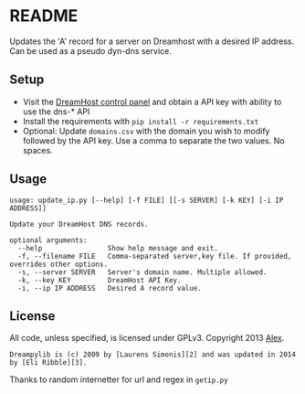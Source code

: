 README
=======

Updates the 'A' record for a server on Dreamhost with a desired IP address. Can be used as a pseudo dyn-dns service.

Setup
-----------------

  * Visit the [DreamHost control panel](https://panel.dreamhost.com/?tree=home.api) and obtain a API key with ability to use the dns-* API
  * Install the requirements with ```pip install -r requirements.txt```
  * Optional: Update `domains.csv` with the domain you wish to modify followed by the API key. Use a comma to separate the two values. No spaces.


Usage
-----------------

```
usage: update_ip.py [--help] [-f FILE] [[-s SERVER] [-k KEY] [-i IP ADDRESS]]

Update your DreamHost DNS records.

optional arguments:
  --help      			Show help message and exit.
  -f, --filename FILE   Comma-separated server,key file. If provided, overrides other options.
  -s, --server SERVER   Server's domain name. Multiple allowed.
  -k, --key KEY        	DreamHost API Key.
  -i, --ip IP ADDRESS 	Desired A record value.
```


License
-----------------

All code, unless specified, is licensed under GPLv3. Copyright 2013 [Alex][1].

```
Dreampylib is (c) 2009 by [Laurens Simonis][2] and was updated in 2014 by [Eli Ribble][3].
```

Thanks to random internetter for url and regex in `getip.py`

[1]: https://github.com/thismachinechills/dreamhost-dyndns
[2]: http://dreampylib.laurenssimonis.com/
[3]: https://github.com/EliRibble/dreampylib
